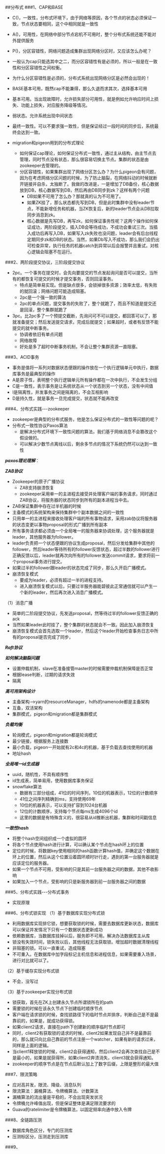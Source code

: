 ##分布式
###1、CAP和BASE
* C()，一致性，分布式环境下，由于网络等原因，各个节点的状态必须保证一致，节点状态要相同，这个中相同就是一致性
* A()，可用性，在网络中部分节点宕机不可用时，整个分布式系统还能不能对外提供服务
* P()，分区容错性，网络问题造成集群出现网络分区时，又应该怎么办呢？
* 一般认为cap只能选其中之二，而分区容错性有是必须的，所以一般是在一致性和分区容错性之间权衡。
* 为什么分区容错性是必须的，分布式系统出现网络分区是必然会出现的！

* BASE基本可用，既然cap不能兼得，那么久退而求其次，选择基本可用
* 基本可用。当出现故障时，允许损失部分可用性，就是例如允许响应时间上损失、功能上损失，对应服务降级等情况。
* 弱状态。允许系统出现中间状态
* 最终一致性。可以不要求强一致性，但是保证经过一段时间的同步后，系统最终会达到一致。
* migration和pigeon用到的分布式理论
	* 如何保证cap理论，如何保证分布式一致性，通过主从结构，由主节点去管理，同时节点没有状态，那么很容易切换主节点。集群的状态是由zookeeper去管理的。
	* 分区容错性，如果集群出现了网络分区怎么办？为什么pigeon会有问题，因为在考虑网络分区问题的时候，为了防止脑裂，在网络抖动的时候就断开链接并自杀，太独断了。我做的改进是，一是增加了DB备份，核心数据放到DB，核心数据写到DB，然后再由DB同步到zk？这样有两个问题
		* DB如果不可用了怎么办？那就真的认为不可用了。
		* 如果ZK挂了，那么状态都先写到DB，但是此时集群中没有leader节点，不能新增任务和机器，当ZK恢复后，新的leader节点会从DB拉取同步消息到zk。
		* 核心数据是先写DB，再写zk，如何保证事务性呢？这两个操作如何保证成功，两阶段提交，插入DB会等待成功，不成功会重试三次。当插入成功后再写入DB，如果写入zk失败也没问题，leader会有后台线程定期同步zk和DB的状态。当然，如果Db写入不成功，那么我们会扔出可检查异常，执行任务的机器catch到异常以后会报警并且重试，对核心逻辑会阻塞不在运行。


###2、两阶段提交协议，三阶段提交协议
* 2pc。一个事务在提交时，会先向要提交的节点发起询问是否可以提交，当所有的都恢复可提交的时候才提交事务，否则回滚事务。
	* 特点是简单易实现。但是缺点很多，会锁掉很多资源；效率太低，有失败的就回滚；网络问题可能造成阻塞。
	* 2pc是一个强一致的算法
	* 2pc的单点问题，提交事务的失败了，整个就跪了，而且不知道是提交还是回滚，整个集群就跪了
* 3pc。比2pc多了一个预提交截断，先询问可不可以提交，都回答可以了，那就准备提交；然后发送提交请求，完成后就提交；如果超时，或者有反馈不能提交的就中断事务。
	* 协调者依旧有单点问题
	* 网络故障
	* 好处是多了超时中断事务机制，不会让整个集群资源一直阻塞。

###3、ACID事务
* 事务是值将一系列对数据状态便跟的操作放在一个执行逻辑单元中执行，数据库事务是最典型的操作
* A是原子性，表明整个执行逻辑单元所有操作都在一次中执行，不会发生分组
* C是一致性，表示事务是让系统状态从一个状态到另一个状态，没有中间值
* I是隔离性，并发事务之间是隔离的，不会互相影响
* D是持久性，就是事务一旦完成提交，状态就不能再改变

###4、分布式实践---zookeeper
* zookeeper是典型的分布式服务，他是怎么保证分布式的一致性等问题的呢？
* 分布式一致性协议Paxos算法
	* 是解决分布式环境下一致性问题的算法，我们基于网络消息不会篡改这个假设做的。
	* 可以解决少数节点离线以后，剩余多节点的情况下系统仍然可以达到一致性

***paxos理论理解***：



***ZAB协议***

* Zookeeper的原子广播协议
	* ZAB支持崩溃恢复
	* zookeeper采用单一的主进程去接受并处理客户端的事务请求，同时通过ZAB协议，将服务器的状态同步到所有的副本进程当中去。
* ZAB保证集群中存在过半机器的时候
* 主备模式的系统架构来保持集群中个副本数据之间的一致性
* 只用单一的主进程来接收处理客户端的所有事物请求，采用zab协议将服务器的状态变更以事物proposal的形式广播到所有副本
* 所有事务请求都必须由一个全局唯一的服务器来协调处理，这个服务器就是leader，其他服务器为follower。
* leader负责把一个状态便跟的协议生成proposal，然后分发给集群中其他的follower，然后leader等待所有的follower反馈状态，超过半数的follower进行正确反馈以后，leader就再次向所有的follower发送commit请求，要求将前一个proposal事务进行提交。
* 如果过半的follower跟leader的状态完成了同步，那么久开启广播模式。
* 崩溃恢复模式
	* 要成为leader，必须有超过一半的进程支持。
	* 进入崩溃恢复模式以后，只要过半服务器能碧彼此正常通信就可以产生一个新的leader，然后再次进入消息广播模式。

（1）消息广播

* 简单的二阶段提交协议，先发送proposal，然等待过半的follower反馈正确的ack
* 当然如果leader此时挂了，整个集群的状态就会不一致。因此加入崩溃恢复
* 崩溃恢复模式会首先选取一个leader，然后这个leader开始检查事务日志中所有的proposal是否完成了同步，

***Raft协议***



***如何解决脑裂问题***

* 设置仲裁机制，slave在准备接管master的时候需要仲裁机制保障是否正常
* 根据lease判断，过期的请求失效
* 隔离

***高可用架构设计***

* 主备架构-->yarn的resourceManager，hdfs的namenode都是主备架构
* 互备，双活架构
* 集群模式，pigeon和migration都是集群模式

***负载均衡***

* 轮询模式，pigeon和migration都是轮询模式
* 最少链接，根据服务上连接数
* 最小负载，pigeon一开始就有2c和4c的机器，基于负载去查找使用的机器
* 地址hash

***全局唯一id生成器***

* uuid，随机性，不具有顺序性
* id生成表，简单易用，使用数据库事务保证
* snowflake算法
	* 数据有三部分组成，41位的时间序列，10位的机器表示，12位的计数顺序
	* 41位之间序列精确到ms，支持使用69年
	* 10位的机器表示，可以支持扩容到1024台机器
	* 12位的计数顺序，支持每个节点每ms生成4096个id
	* 这里的数据是有特殊含义的，很容易从id推断出机器，集群和时间戳信息

***一致性hash***

* 将整个hash空间组织成一个虚拟的圆环
* 将各个节点使用hash进行计算，可以确认某个节点在hash环上的位置
* 定位的时候，将数据key使用相同的hash函数计算hash值，并确定这个数据在环上的位置，然后从这个位置沿着圆环顺时针行走，遇到的第一台服务器就是应该定位的服务器。
* 如果一个节点不可用，受影响的只是其前一台服务器之间的数据，其他不收影响
* 如果加入一个节点，受影响的只是新服务器到前一台服务器之间的数据

###5、分布式实践---分布式事务
* 实现原理


###6、分布式锁实现
（1）基于数据库实现分布式锁

* 利用数据库实现排它锁，想要获取锁的时候，需要去数据库更新状态，数据库可以保证并发情况下只有一个数据状态更新成功
* 依赖数据库，当数据库挂掉以后，服务即不可用。解决办法数据库主从库
* 锁没有失效时间，锁失败以后，其他线程无法获取锁。增加超时数据清理线程
* 非阻塞的锁。可以一直重试，造成阻塞
* 不可重入。在数据库中加字段标记主机信息和进程信息，如果需要重入场景，进行对比就可以了。

（2）基于缓存实现分布式锁

* 不会，没写过

（3）基于zookeeper实现分布式锁

* 锁获取，首先在ZK上创建永久节点所谓锁所在的path
* 需要锁的时候在该永久节点下创建临时顺序节点
* 客户端在请求锁的时候，查找锁路径下的临时节点并排序，判断自己是不是最靠前的，如果是，就成功获得锁。
* 如果client2请求，直接在path下创建新的顺序临时节点即可
* 同时，client2有获取锁的请求的时候，client2如果发现自己并不是最靠前的，那么就只向比自己靠前的节点注册一个watcher，如果有新的请求过来，同样是上面的逻辑。
* 当client1释放锁的时候，client2会获得通知，然后client2会再次查找自己是不是最小的，如果是就获得所，如果client2奔溃消失，client3就会获得通知。
* zookeeper的顺序节点是在节点后默认加上了数字后缀，上限是整形的最大值

###7、限流策略
* 应对高并发，限流、降级、消息队列
* 限流算法：漏桶算法、令牌桶算法、计数算法
* 漏桶算法的流出量是平稳的，不会出现突发状况
* 令牌桶允许峰值出现，但是保证整体是满足限流要求的
* Guava的ratelimiter是令牌桶算法，以固定频率向通中放入令牌

###8、全链路压测
* 数据库角色区分，专门的压测库
* 压测标区分，压测走到压测库

###9、